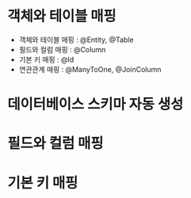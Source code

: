 # 객체와 테이블 매핑

* 객체와 테이블 매핑 : @Entity, @Table
* 필드와 컬럼 매핑 : @Column
* 기본 키 매핑 : @Id
* 연관관계 매핑 : @ManyToOne, @JoinColumn

# 데이터베이스 스키마 자동 생성
# 필드와 컬럼 매핑
# 기본 키 매핑